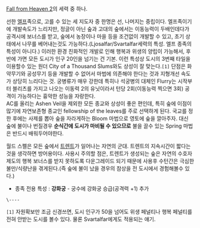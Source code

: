 [Fall from Heaven 2](Fall%20from%20Heaven%202.md)의 세력 중 하나.

선한 [엘프](%EC%97%98%ED%94%84.md)족으로, 고를 수 있는 세 지도자 중 한명은 선, 나머지는 중립이다. 엘프족이기에
개발속도가 느리지만, 정글이 아닌 숲과 고대의 숲에서는 이동능력이 두배인데다가 공격시에 보너스를 받고, 숲에서 농장이나 마을 등을 조건없이
개발할 수 있고, 초기 상태에서 나무를 베어내는것도 가능하다.(Ljosalfar/Svartalfar세력의 특성. 엘프 종족의 특성이
아니다.) 이러한 환경 친화적인 개발로 인해 행복과 위생의 양립이 가능해서, 후반에 가면 모든 도시가 인구 20인을 넘기는 건 기본. 이런
특성상 도시의 3번째 타일을 이용할수 있는 원더 City of a Thousand Slums와도 상성이 잘 맞는다.`[1]` 단점은
화약무기와 공성무기 등을 개발할 수 없어서 마법에 의존해야 한다는 것과 지형개선 속도가 상당히 느리다는 것. 궁병류가 매우 강한데 특히나
석궁병의 대체인 Flurry는 시작부터 블리츠를 가지고 나오는 이동력 2의 유닛이라서 턴당 2회(이동능력 찍으면 3회) 공격이 가능하다는
흉악한 성능을 자랑한다.  
AC를 올리는 Ashen Veil을 제외한 모든 종교와 상성이 좋은 편인데, 특히 숲에 이점이 많기에 자연보존형 종교인 fellowship
of the leaves를 주로 선택하게 된다. 국교를 정한 후에는 사제를 뽑아 숲을 자라게하는 Bloom 마법으로 영토에 숲을 깔아주자.
대신 숲에 불이나 번질경우 **순식간에 도시가 마비될 수 있으므로** 불을 끌수 있는 Spring 마법은 반드시 배워두어야한다.

월드 스펠은 모든 숲에서 [트렌트](%ED%8A%B8%EB%A0%8C%ED%8A%B8.md)가 일어나는 자연의 군대. 트렌트의
지속시간이 짧다는 것을 생각하면 방어용이다. 사용시 주의할 점은, 트렌트가 생성되는 숲은 자연의 수호자 제도의 행복 보너스를 받지 못하도록
다운그레이드 되기 때문에 사용후 수턴간은 극심한 불만/식량난을 겪게된다.(즉 숲에 불이 났을 경우의 참상을 전 도시에서 경험해볼수 있다.)  

  * 종족 전용 특성 : **강화궁** \- 궁수에 강화궁 승급(공격력 +1) 추가

`\----`

`[1]` 자원확보만 조금 신경쓰면, 도시 인구가 50을 넘어도 위생 페널티나 행복 페널티를 전혀 안받는 도시를 볼수 있다. 물론
Svartalfar에게도 적용되는 얘기.

